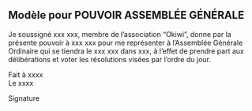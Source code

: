 ## Modèle pour POUVOIR ASSEMBLÉE GÉNÉRALE

Je soussigné xxx xxx, membre de l’association “Okiwi”, donne par la présente pouvoir à xxx xxx pour 
me représenter à l’Assemblée Générale Ordinaire qui se tiendra le xxx xxx dans xxx, à l’effet de prendre 
part aux délibérations et voter les résolutions visées par l’ordre du jour.


Fait à xxxx  
Le xxxx


Signature
